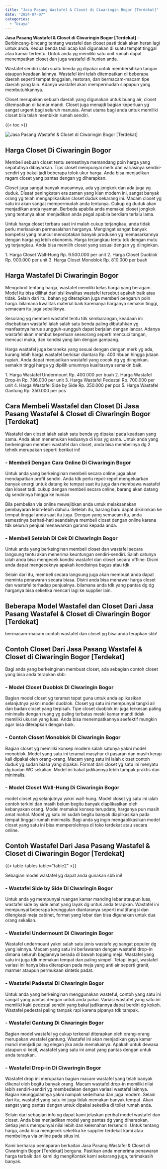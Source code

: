 ```yaml
---
title: "Jasa Pasang Wastafel & Closet di Ciwaringin Bogor [Terdekat]"
date: "2024-07-07"
categories: 
  - "biaya"
---
```


**Jasa Pasang Wastafel & Closet di Ciwaringin Bogor \[Terdekat\]** – Berbincang-bincang tentang wastafel dan closet pasti tidak akan heran lagi untuk anda. Kedua benda tadi acap kali digunakan di suatu tempat tinggal atau kamar tertentu. Untuk anda yg memiliki satu unit rumah dapat menempatkan closet dan juga wastafel di hunian anda.

Wastafel sendiri ialah suatu benda yg dipakai untuk membersihkan tangan ataupun keadaan lainnya. Wastafel kini telah ditempatkan di beberapa daerah seperti tempat tinggalan, restoran, dan bermacam-macam tipe daerah yang lain. Adanya wastafel akan mempermudah siapapun yang membutuhkannya.

Closet merupakan sebuah daerah yang digunakan untuk buang air, closet ditempatkan di kamar mandi. Closet juga menajdi bagian keperluan yg sangat urgent bagi seluruh manusia. Amat utama bagi anda untuk memiliki closet bila telah membikin rumah sendiri.

{{< toc >}}

![Jasa Pasang Wastafel & Closet di Ciwaringin Bogor [Terdekat]](/images/wastafel-closet-murah28.png)

## Harga Closet Di Ciwaringin Bogor

Membeli sebuah closet tentu semestinya memandang poin harga yang sepatutnya dibayarkan. Tips closet mempunyai merk dan variasinya sendiri-sendiri yg bakal jadi beberapa tolok ukur harga. Anda bisa menjadikan ragam closet yang pantas dengan yg diharapkan.

Closet juga sangat banyak macamnya, ada yg jongkok dan ada juga yg duduk. Disaat peningkatan era zaman yang kian modern ini, sangat banyak orang yg telah mengaplikasikan closet duduk sekarang ini. Macam closet yg satu ini akan sangat mempermudah anda tentunya. Cukup dg duduk akan menjadikan anda nyaman. Berbeda apabila anda memakai closet jongkok yang tentunya akan menjadikan anda pegal apabila berdiam terlalu lama.

Untuk harga closet terbaru saat ini malah cukup terjangkau, anda tidak perlu merisaukan permasalahan harganya. Mengingat sangat banyak kompetisi yang muncul menciptakan banyak produsen yg memasarkannya dengan harga yg lebih ekonomis. Harga terjangkau tentu tdk dengan mutu yg terjangkau. Anda bisa memilih closet yang sesuai dengan yg diinginkan.

1\. Harga Closet Wall-Hung Rp. 9.500.000 per unit 2. Harga Closet Duoblok Rp. 900.000 per unit 3. Harga Closet Monoblok Rp. 810.000 per buah

## Harga Wastafel Di Ciwaringin Bogor

Mengobrol tentang harga, wastafel memiliki kelas harga yang beragam. Model itu bisa dilihat dari sisi kwalitas wastafel tersebut apakah baik atau tidak. Selain dari itu, bahan yg diterapkan juga memberi pengaruh poin harga. bilamana kwalitas material baik karenanya harganya semakin tinggi, semacam itu juga sebaliknya.

Sesorang yg membeli wastafel tentu tdk sembarangan, keadaan ini disebabkan wastafel ialah salah satu benda paling dibutuhkan yg manfaatnya harus sungguh-sungguh dapat berjalan dengan lancar. Adanya wastafel akan membut keperluan seseorang seperti mencuci tangan, mencuci muka, dan kondisi yang lain dengan gampang.

Harga wastafel juga beraneka yang sesuai dengan dengan merk yg ada, kurang lebih harga wastafel berkisar diantara Rp. 400 ribuan hingga jutaan rupiah. Anda dapat menjadikan wastafel yang cocok dg yg diinginkan. semakin tinggi harga yg dipilih umumnya kualitasnya semakin baik.

1\. Harga Wastafel Undermount Rp. 400.000 per buah 2. Harga Wastafel Drop-in Rp. 786.000 per unit 3. Harga Wastafel Pedestal Rp. 700.000 per unit 4. Harga Wastafel Side by Side Rp. 350.000 per pcs 5. Harga Wastafel Gantung Rp. 350.000 per pcs

## Cara Membeli Wastafel dan Closet Di Jasa Pasang Wastafel & Closet di Ciwaringin Bogor \[Terdekat\]

Wastafel dan closet ialah salah satu benda yg dipakai pada keadaan yang sama. Anda akan menemukan keduanya di kios yg sama. Untuk anda yang berkeinginan membeli wastafel dan closet, anda bisa membelinya dg 2 tehnik merupakan seperti berikut ini!

### \- Membeli Dengan Cara Online Di Ciwaringin Bogor

Untuk anda yang berkeinginan membeli secara online juga akan mendapatkan profit sendiri. Anda tdk perlu repot-repot mengeluarkan banyak energi untuk datang ke tempat saat itu juga dan membawa wastafel dan kloset tadi. cukup dengan membeli secara online, barang akan datang dg sendirinya hingga ke hunian.

Bila pembelian via online mewajibkan anda untuk melaksanakan pembayaran lebih-lebih dahulu. Setelah itu, barang baru dapat dikirimkan ke tempat tinggal anda saat itu juga. Dengan yang semacam itu, anda semestinya berhati-hati seandainya membeli closet dengan online karena tdk seluruh penjual menawarkan garansi kepada anda.

### \- Membeli Setelah Di Cek Di Ciwaringin Bogor

Untuk anda yang berkeinginan membeli closet dan wastafel secara langsung tentu akan menerima keuntungan sendiri-sendiri. Salah satunya ialah anda bisa mengecek kondisi wastafel dan closet secara offline. Disini anda dapat mengeceknya apakah kondisinya bagus atau tdk.

Selain dari itu, membeli secara langsung juga akan membuat anda dapat meminta penawaran secara biasa. Disini anda bisa menawar harga closet dan wastafel terhadap penjualnya. bilamana anda tdk yang pantas dg dg harganya bisa seketika mencari lagi ke supplier lain.

## Beberapa Model Wastafel dan Closet Dari Jasa Pasang Wastafel & Closet di Ciwaringin Bogor \[Terdekat\]

bermacam-macam contoh wastafel dan closet yg bisa anda terapkan sbb!

## Contoh Closet Dari Jasa Pasang Wastafel & Closet di Ciwaringin Bogor \[Terdekat\]

Bagi anda yang berkeinginan membuat closet, ada sebagian contoh closet yang bisa anda terapkan sbb:

### \- Model Closet Duoblok Di Ciwaringin Bogor

Bagian model closet yg teramat tepat guna untuk anda aplikasikan selanjutnya yakni model duoblok. Closet yg satu ini mempunyai tangki air dan badan closet yang terpisah. Tipe closet duoblok ini juga terkesan paling minimalis dengan ruang yg paling terbatas meski kamar mandi tidak memiliki ukuran yang luas. Anda bisa menempatkannya seefektif mungkin agar bisa diterapkan dengan baik.

### \- Contoh Closet Monoblok Di Ciwaringin Bogor

Bagian closet yg memiliki konsep modern salah satunya yakni model monoblok. Model yang satu ini teramat masyhur di pasaran dan masih kerap kali dipakai oleh orang-orang. Macam yang satu ini ialah closet contoh duduk yg sudah biasa yang dipakai. Format dari closet yg satu ini menyatu dg badan WC sekalian. Model ini bakal jadikannya lebih tampak praktis dan minimalis.

### \- Model Closet Wall-Hung Di Ciwaringin Bogor

model closet yg selanjutnya yakni wall-hung. Model closet yg satu ini ialah contoh terkini dan masih belum begitu banyak diaplikasikan oleh kebanyakan orang. Model memakai konsep terupdate, harganya pun masih amat mahal. Model yg satu ini sudah begitu banyak diaplikasikan pada tempat tinggal-rumah minimalis. Bagi anda yg ingin mengaplikasikan model closet yang satu ini bisa memperolehnya di toko terdekat atau secara online.

## Contoh Wastafel Dari Jasa Pasang Wastafel & Closet di Ciwaringin Bogor \[Terdekat\]

{{< table-tables table="table2" >}}

Sebagian model wastafel yg dapat anda gunakan sbb ini!

### \- Wastafel Side by Side Di Ciwaringin Bogor

Untuk anda yg mempunyai ruangan kamar manding lebar ataupun luas, wastafel side by side amat yang layak dg untuk anda terapkan. Wastafel ini mempunyai beberapa keunggulan diantaranya seperti multifungsi dan dilengkapi meja cabinet, format yang lebar dan bisa digunakan untuk dua orang sekalian.

### \- Wastafel Undermount Di Ciwaringin Bogor

Wastafel undermount yakni salah satu jenis wastafe yg sangat populer dg yang lainnya. Macam yang satu ini berlawanan dengan wastafel drop-in dimana seluruh bagiannya berada di bawah topping meja. Wastafel yang satu ini juga tdk memakan tempat dan paling simpel. Tetapi ingat, wastafel variasi ini hanya bisa diterapkan pada meja yang anti air seperti granit, marmer ataupun permukaan sintetis padat.

### \- Wastafel Padestal Di Ciwaringin Bogor

Untuk anda yang berkeinginan menggunakan wasteful, contoh yang satu ini sangat yang pantas dengan untuk anda pakai. Variasi wastafel yang satu ini memiliki kaki pedestal sendiri yang bakal jadikannya dapat berdiri dg kokoh. Wastafel pedestal paling tampak rapi karena pipanya tdk tampak.

### \- Wastafel Gantung Di Ciwaringin Bogor

Bagian model wastafel yg cukup terkenal diterapkan oleh orang-orang merupakan wastafel gantung. Wastafel ini akan menjadikan gaya kamar mandi menjadi paling elegan jika anda memakainya. Apakah untuk dewasa ataupun si kecil, wastafel yang satu ini amat yang pantas dengan untuk anda terapkan.

### \- Wastafel Drop-in Di Ciwaringin Bogor

Wastafel drop ini merupakan bagian macam wastafel yang telah banyak dikenal oleh begitu banyak orang. Macam wastafel drop-in memiliki nilai lebih sendiri-sendiri yg membedakan dengan variasi wastafel lainnya. Bagian keunggulannya yakni nampak sederhana dan juga modern. Selain dari itu, wastafel yang satu ini juga tidak memakan banyak tempat. Akan sangat yang pantas dengan untuk dipakai seketika di toilet rumah anda.

Selain dari sebagian info yg dapat kami jelaskan perihal model wastafel dan closet. Anda bisa menjadikan model yang pantas dg yang diharapkan, Setiap jenis mempunyai nilai lebih dan kelemahan tersendiri. Untuk tentang harga, anda bisa mengecek seketika ke supplier terdekat kami atau membelinya via online pada situs ini.

Kami berharap pemaparan berkaitan Jasa Pasang Wastafel & Closet di Ciwaringin Bogor \[Terdekat\] berguna. Pastikan anda menerima penawaran harga terbaik dari kami dg mengKontak kami sekarang juga, terimakasih banyak.
